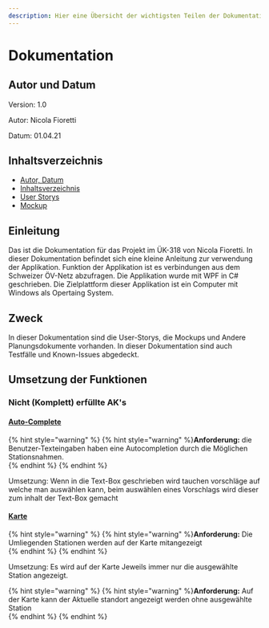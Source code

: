 ```yaml
---
description: Hier eine Übersicht der wichtigsten Teilen der Dokumentation
---
```


# Dokumentation

## Autor und Datum

Version: 1.0

Autor: Nicola Fioretti

Datum: 01.04.21 

## Inhaltsverzeichnis

* [Autor, Datum](./#autor-und-datum)
* [Inhaltsverzeichnis](./#inhaltsverzeichnis)
* [User Storys](user-story.md)
* [Mockup](mockup.md)

## Einleitung

Das ist die Dokumentation für das Projekt im ÜK-318 von Nicola Fioretti. In dieser Dokumentation befindet sich eine kleine Anleitung zur verwendung der Applikation. Funktion der Applikation ist es verbindungen aus dem Schweizer ÖV-Netz abzufragen. Die Applikation wurde mit WPF in C\# geschrieben. Die Zielplattform dieser Applikation ist ein Computer mit Windows als Opertaing System.

## Zweck

In dieser Dokumentation sind die User-Storys, die Mockups und Andere Planungsdokumente vorhanden. In dieser Dokumentation sind auch Testfälle und Known-Issues abgedeckt.

## Umsetzung der Funktionen

### Nicht \(Komplett\) erfüllte AK's

#### [Auto-Complete](user-story.md#auto-completion)

{% hint style="warning" %}
{% hint style="warning" %}**Anforderung:** die Benutzer-Texteingaben haben eine Autocompletion durch die Möglichen Stationsnahmen.  
{% endhint %}
{% endhint %}

Umsetzung: Wenn in die Text-Box geschrieben wird tauchen vorschläge auf welche man auswählen kann, beim auswählen eines Vorschlags wird dieser zum inhalt der Text-Box gemacht

#### [Karte](user-story.md#karte)

{% hint style="warning" %}
{% hint style="warning" %}**Anforderung:** Die Umliegenden Stationen werden auf der Karte mitangezeigt  
{% endhint %}
{% endhint %}

Umsetzung: Es wird auf der Karte Jeweils immer nur die ausgewählte Station angezeigt.

{% hint style="warning" %}
{% hint style="warning" %}**Anforderung:** Auf der Karte kann der Aktuelle standort angezeigt werden ohne ausgewählte Station  
{% endhint %}
{% endhint %}

|  |
| :--- |


